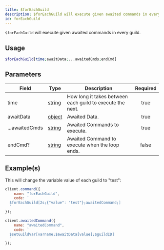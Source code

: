 ```yaml
---
title: $forEachGuild
description: $forEachGuild will execute given awaited commands in every guild.
id: forEachGuild
---
```


`$forEachGuild` will execute given awaited commands in every guild.

## Usage

```php
$forEachGuild[time;awaitData;...awaitedCmds;endCmd]
```

## Parameters

| Field          | Type                                                                                              | Description                                               | Required |
| -------------- | ------------------------------------------------------------------------------------------------- | --------------------------------------------------------- | :------: |
| time           | [string](https://developer.mozilla.org/en-US/docs/Web/JavaScript/Reference/Global_Objects/String) | How long it takes between each guild to execute the next. |   true   |
| awaitData      | [object](https://developer.mozilla.org/en-US/docs/Web/JavaScript/Reference/Global_Objects/Object) | Awaited Data.                                             |   true   |
| ...awaitedCmds | [string](https://developer.mozilla.org/en-US/docs/Web/JavaScript/Reference/Global_Objects/String) | Awaited Commands to execute.                              |   true   |
| endCmd?        | [string](https://developer.mozilla.org/en-US/docs/Web/JavaScript/Reference/Global_Objects/String) | Awaited Command to execute when the loop ends.            |  false   |

## Example(s)

This will change the variable value of each guild to "test":

```javascript
client.command({
    name: "forEachGuild",
    code: `
  $forEachGuild[2s;{"value": "test"};awaitedCommand;]
  `
});

client.awaitedCommand({
    name: "awaitedCommand",
    code: `
  $setGuildVar[varname;$awaitData[value];$guildID]
  `
});
```
